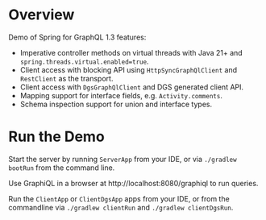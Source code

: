 # Overview

Demo of Spring for GraphQL 1.3 features:

- Imperative controller methods on virtual threads with Java 21+ and `spring.threads.virtual.enabled=true`.
- Client access with blocking API using `HttpSyncGraphQlClient` and `RestClient` as the transport.
- Client access with `DgsGraphQlClient` and DGS generated client API.
- Mapping support for interface fields, e.g. `Activity.comments`.
- Schema inspection support for union and interface types.

# Run the Demo

Start the server by running `ServerApp` from your IDE, or via `./gradlew bootRun` from the command line.

Use GraphiQL in a browser at http://localhost:8080/graphiql to run queries.

Run the `ClientApp` or `ClientDgsApp` apps from your IDE, or from the commandline via
`./gradlew clientRun` and `./gradlew clientDgsRun`.
